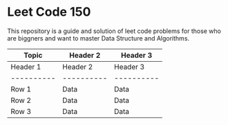 # Leet Code 150
This repository is a  guide and solution of leet code problems for those who are biggners and want to master Data Structure and Algorithms.

| Topic | Header 2 | Header 3 |
|----------|----------|----------|
| Header 1 | Header 2 | Header 3 |
|----------|----------|----------|
| Row 1    | Data     | Data     |
| Row 2    | Data     | Data     |
| Row 3    | Data     | Data     |

